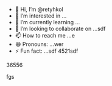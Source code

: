 - 👋 Hi, I’m @retyhkol
- 👀 I’m interested in ...
- 🌱 I’m currently learning ...
- 💞️ I’m looking to collaborate on ...sdf
- 📫 How to reach me ...e
- 😄 Pronouns: ...wer
- ⚡ Fun fact: ...sdf
4521sdf
<!---dfgdfyu
retyhkol/retyhkol is a ✨ special ✨ repository becsause i45ts `README.md` (this file) appears on your GitHub profile.321sdf
You can click the Preview link to take a look at your changes.fh
--->36556
fgs
